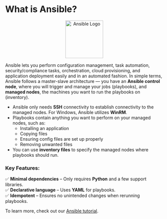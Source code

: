 # What is Ansible?

<p align="center">
  <img src="https://upload.wikimedia.org/wikipedia/commons/thumb/2/24/Ansible_logo.svg/512px-Ansible_logo.svg.png" alt="Ansible Logo" width="120"/>
</p>

Ansible lets you perform configuration management, task automation, security/compliance tasks, orchestration, cloud provisioning, and application deployment easily and in an automated fashion. In simple terms, Ansible follows a master-slave architecture — you have an **Ansible control node**, where you will trigger and manage your jobs (playbooks), and **managed nodes**, the machines you want to run the playbooks on (inventory). 

- Ansible only needs **SSH** connectivity to establish connectivity to the managed nodes. For Windows, Ansible utilizes **WinRM**.
- Playbooks contain anything you want to perform on your managed nodes, such as:
  - Installing an application
  - Copying files
  - Ensuring config files are set up properly
  - Removing unwanted files
- You can use **inventory files** to specify the managed nodes where playbooks should run.

### Key Features:
✅ **Minimal dependencies** – Only requires **Python** and a few support libraries.  
✅ **Declarative language** – Uses **YAML** for playbooks.  
✅ **Idempotent** – Ensures no unintended changes when rerunning playbooks.  

To learn more, check out our [Ansible tutorial](#).  
